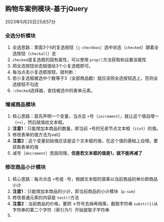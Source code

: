 ## 购物车案例模块-基于jQuery

2023年5月25日23点57分

### 全选分析模块

1. 全选思路：里面3个li的复选按钮（`j-checkbox`）选中状态（`checked`）跟着全选按钮（`checkall`）走
2. `checked`是复选框的固有属性，可以使用 `prop()`方法获取和设置该属性
3. 把全选按钮状态赋值给3个小复选框即可。
4. 每当点击小复选框按钮，就判断：
5. 若小复选框被选中个数等于3（全部商品数）就应该把全选按钮选上，否则全选按钮不勾选
6. `:checked`选择器，查找被选中的表单元素。

### 增减商品模块

1. 核心思路：首先声明一个变量，当点击 `+`号（`increment`），就让这个值自增一（`++`），然后赋值给文本框。
2. **注意1**：只能增加本商品的数量，即当前 `+`号的兄弟节点文本框（`itxt`）的值。
3. 修改表单的值方法为val()
4. **注意2**：这个变量初始值应该是这个文本框的值，在这个值的基础上自增。要获取表单的值
5. 减号（`decrement`）思路同理，**但是若文本框的值是1，就不能再减了**

### 修改商品小计模块

1. 核心思路：每次点击 `+`号或 `-`号，根据文本框的值乘以当前商品的单价即商品小计
2. **注意1**：只能增加本商品的小计，即当前商品的小计模块（`p-sum`）
3. 修改普通元素的内容是 `text()`方法
4. **注意2**：当前商品的价格，要把 `￥`符号去掉再相乘，截取字符串 `substr(1)`从字符串的第二个字符（索引为1）开始提取子字符串
5.

